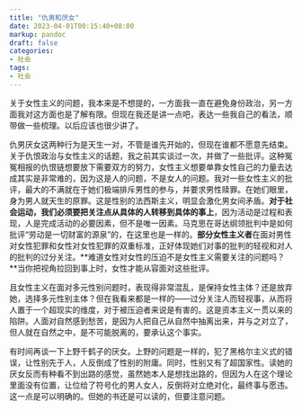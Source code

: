 ```yaml
---
title: "仇男和厌女"
date: 2023-04-01T00:15:40+08:00
markup: pandoc
draft: false
categories:
- 社会
tags:
- 社会
---
```


关于女性主义的问题，我本来是不想提的，一方面我一直在避免身份政治，另一方面我对这方面也是了解有限。但现在我还是讲一点吧，表达一些我自己的看法，顺带做一些梳理。以后应该也很少讲了。

仇男厌女这两种行为是天生一对，不管是谁先开始的，但现在谁都不愿意先结束。关于仇恨政治与女性主义的话题，我之前其实谈过一次，并做了一些批评。这种冤冤相报的仇恨链想要放下需要双方的努力，女性主义想要单靠女性自己的力量去达成其实是非常难的，因为这是人的问题，不是女人的问题。我对一些女性主义的批评，最大的不满就在于她们极端排斥男性的参与，并要求男性赎罪。在她们眼里，身为男人就天生的原罪。这是性别的法西斯主义，明显会激化男女间矛盾。**对于社会运动，我们必须要把关注点从具体的人转移到具体的事上**，因为活动是过程和表现，人是完成活动的必要因素，但不是唯一因素。马克思在哥达纲领批判中是如何批评“劳动是一切财富的源泉”的，在这里也是一样的。**部分女性主义者**在面对男性对女性犯罪和女性对女性犯罪的双重标准，正好体现她们对事的批判的轻视和对人的批判的过分关注。**难道女性对女性的压迫不是女性主义需要关注的问题吗？**当你把视角拉回到事上时，女性才能从容面对这些批评。

且女性主义在面对多元性别问题时，表现得非常混乱，是保持女性主体？还是放弃她，选择多元性别主体？但在我看来都是一样的——过分关注人而轻视事，从而将人置于一个超现实的维度，对于被压迫者来说是有害的。这是资本主义一贯以来的陷阱。人面对自然感到愁苦，是因为人把自己从自然中抽离出来，并与之对立了，但人就在自然之中，是不可能脱离的，要承认这个事实。

有时间再谈一下上野千鹤子的厌女。上野的问题是一样的，犯了黑格尔主义式的错误，让性别先于人，人反倒成了性别的附庸。同时，性别又有了超国家性。读她的厌女反而有种看不到出路的感觉，虽然她本人是想找出路的，但因为人在这个理论里面没有位置，让位给了符号化的男人女人，反倒将对立绝对化，最终事与愿违。这一点是可以明确的。但她的书还是可以读的，但要注意问题。
